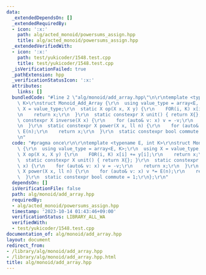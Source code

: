 ```yaml
---
data:
  _extendedDependsOn: []
  _extendedRequiredBy:
  - icon: ':x:'
    path: alg/acted_monoid/powersums_assign.hpp
    title: alg/acted_monoid/powersums_assign.hpp
  _extendedVerifiedWith:
  - icon: ':x:'
    path: test/yukicoder/1548.test.cpp
    title: test/yukicoder/1548.test.cpp
  _isVerificationFailed: true
  _pathExtension: hpp
  _verificationStatusIcon: ':x:'
  attributes:
    links: []
  bundledCode: "#line 2 \"alg/monoid/add_array.hpp\"\n\r\ntemplate <typename E, int\
    \ K>\r\nstruct Monoid_Add_Array {\r\n  using value_type = array<E, K>;\r\n  using\
    \ X = value_type;\r\n  static X op(X x, X y) {\r\n    FOR(i, K) x[i] += y[i];\r\
    \n    return x;\r\n  }\r\n  static constexpr X unit() { return X{}; }\r\n  static\
    \ constexpr X inverse(X x) {\r\n    for (auto& v: x) v = -v;\r\n    return x;\r\
    \n  }\r\n  static constexpr X power(X x, ll n) {\r\n    for (auto& v: x) v *=\
    \ E(n);\r\n    return x;\r\n  }\r\n  static constexpr bool commute = 1;\r\n};\r\
    \n"
  code: "#pragma once\r\n\r\ntemplate <typename E, int K>\r\nstruct Monoid_Add_Array\
    \ {\r\n  using value_type = array<E, K>;\r\n  using X = value_type;\r\n  static\
    \ X op(X x, X y) {\r\n    FOR(i, K) x[i] += y[i];\r\n    return x;\r\n  }\r\n\
    \  static constexpr X unit() { return X{}; }\r\n  static constexpr X inverse(X\
    \ x) {\r\n    for (auto& v: x) v = -v;\r\n    return x;\r\n  }\r\n  static constexpr\
    \ X power(X x, ll n) {\r\n    for (auto& v: x) v *= E(n);\r\n    return x;\r\n\
    \  }\r\n  static constexpr bool commute = 1;\r\n};\r\n"
  dependsOn: []
  isVerificationFile: false
  path: alg/monoid/add_array.hpp
  requiredBy:
  - alg/acted_monoid/powersums_assign.hpp
  timestamp: '2023-10-14 01:43:46+09:00'
  verificationStatus: LIBRARY_ALL_WA
  verifiedWith:
  - test/yukicoder/1548.test.cpp
documentation_of: alg/monoid/add_array.hpp
layout: document
redirect_from:
- /library/alg/monoid/add_array.hpp
- /library/alg/monoid/add_array.hpp.html
title: alg/monoid/add_array.hpp
---
```

